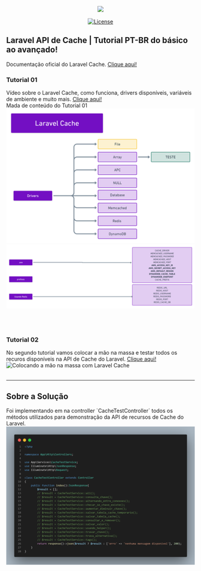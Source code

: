 <p align="center"><a href="https://laravel.com" target="_blank"><img src="https://raw.githubusercontent.com/laravel/art/master/logo-lockup/5%20SVG/2%20CMYK/1%20Full%20Color/laravel-logolockup-cmyk-red.svg" width="400"></a></p>

<p align="center">
<a href="https://packagist.org/packages/laravel/framework"><img src="https://img.shields.io/packagist/l/laravel/framework" alt="License"></a>


<h2>Laravel API de Cache | Tutorial PT-BR do básico ao avançado!</h2>


Documentação oficial do Laravel Cache. <a href="https://laravel.com/docs/9.x/cache" title="Documentação oficial do Laravel Cache" alt="Link da Documentação oficial do Laravel Cache" target="_blank">Clique aqui!</a><br>
<h3> Tutorial 01 </h3>
Vídeo sobre o Laravel Cache, como funciona, drivers disponíveis, variáveis de ambiente e muito mais. <a href="https://youtu.be/3_vncON9tx8" title="Vídeo Tutorial sobre o Laravel Cache" alt="Vídeo Tutorial sobre o Laravel Cache" target="_blank">
Clique aqui!
</a><br>
Mada de conteúdo do Tutorial 01
<img src="./public/assets/images/Laravel_Cache_Mapa_de_Drivers.png" alt="Driver abordados no conteúdo">
<img src="./public/assets/images/Laravel_Cache_Informações_Variaveis_de_Ambiente,_Prefixo,_Configuração_do_Redis.png" alt="Variaveis de ambientes do Laravel Cache abordadas">

<br><br>
<h3> Tutorial 02 </h3>
No segundo tutorial vamos colocar a mão na massa e testar todos os recuros disponíveis na API de Cache do Laravel. <a href="#" title="Laravel Cache colocando a mão na massa com exemplos!" alt="Laravel Cache colocando a mão na massa com exemplos!" target="_blank">
Clique aqui!
</a>
<img src="./public/assets/images/Laravel_Cache_Mão_na_Massa.png" alt="Colocando a mão na massa com Laravel Cache">
<br><br>
<hr>
<h2>Sobre a Solução</h2>
Foi implementando em na controller `CacheTestController` todos os métodos utilizados para demonstração da API de recursos de Cache do Laravel.
<img src="./public/assets/images/Metodos_Desenvolvidos.png" alt="Metodos desenvolvidos para demonstração de utilização da API de Cache do Laravel">
</p>